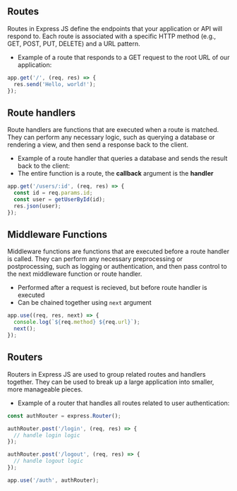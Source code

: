 ## Routes

Routes in Express JS define the endpoints that your application or API will respond to. Each route is associated with a specific HTTP method (e.g., GET, POST, PUT, DELETE) and a URL pattern. 

- Example of a route that responds to a GET request to the root URL of our application:

```javascript
app.get('/', (req, res) => {
  res.send('Hello, world!');
});
```

## Route handlers
Route handlers are functions that are executed when a route is matched. They can perform any necessary logic, such as querying a database or rendering a view, and then send a response back to the client.
- Example of a route handler that queries a database and sends the result back to the client:
- The entire function is a route, the **callback** argument is the **handler**
```javascript
app.get('/users/:id', (req, res) => {
  const id = req.params.id;
  const user = getUserById(id);
  res.json(user);
});
```

## Middleware Functions
Middleware functions are functions that are executed before a route handler is called. They can perform any necessary preprocessing or postprocessing, such as logging or authentication, and then pass control to the next middleware function or route handler.
- Performed after a request is recieved, but before route handler is executed
- Can be chained together using `next` argument
```javascript
app.use((req, res, next) => {
  console.log(`${req.method} ${req.url}`);
  next();
});
```

## Routers
Routers in Express JS are used to group related routes and handlers together. They can be used to break up a large application into smaller, more manageable pieces.
- Example of a router that handles all routes related to user authentication:
```javascript
const authRouter = express.Router();

authRouter.post('/login', (req, res) => {
  // handle login logic
});

authRouter.post('/logout', (req, res) => {
  // handle logout logic
});

app.use('/auth', authRouter);
```
